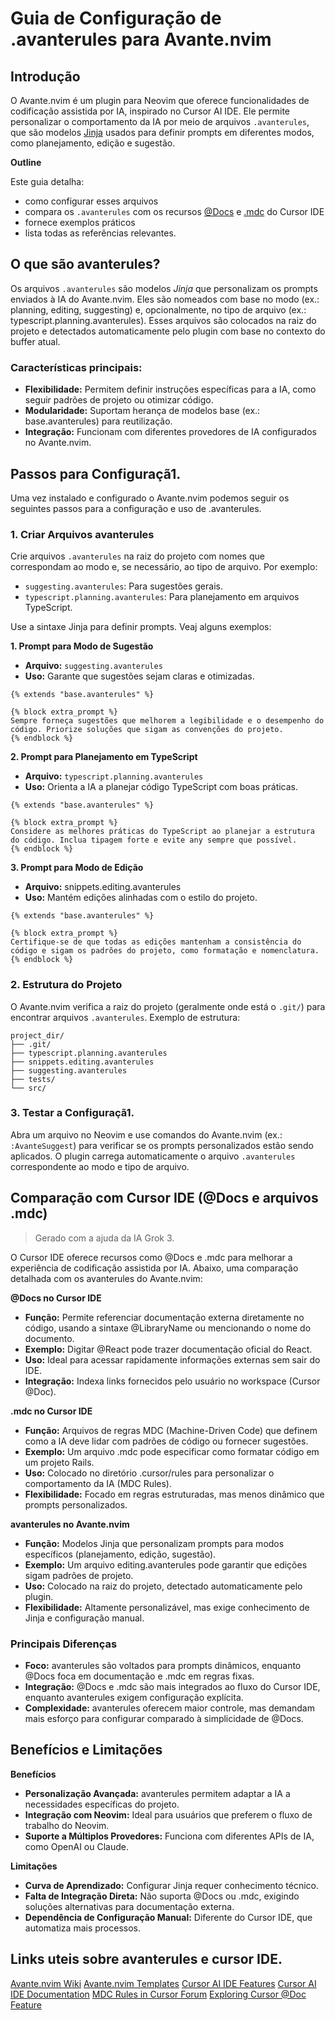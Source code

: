 # Guia de Configuração de .avanterules para Avante.nvim

## Introdução

O Avante.nvim é um plugin para Neovim que oferece funcionalidades de codificação assistida por IA, inspirado no Cursor AI IDE. Ele permite personalizar o comportamento da IA por meio de arquivos `.avanterules`, que são modelos [Jinja](https://jinja.palletsprojects.com/en/stable/) usados para definir prompts em diferentes modos, como planejamento, edição e sugestão.

**Outline**

Este guia detalha:

- como configurar esses arquivos
- compara os `.avanterules` com os recursos [@Docs](https://docs.cursor.com/context/@-symbols/@-docs) e [.mdc](https://docs.cursor.com/context/rules#example-mdc-rule) do Cursor IDE
- fornece exemplos práticos
- lista todas as referências relevantes.

## O que são avanterules?

Os arquivos `.avanterules` são modelos _Jinja_ que personalizam os prompts enviados à IA do Avante.nvim.
Eles são nomeados com base no modo (ex.: planning, editing, suggesting) e, opcionalmente, no tipo de arquivo (ex.: typescript.planning.avanterules). Esses arquivos são colocados na raiz do projeto e detectados automaticamente pelo plugin com base no contexto do buffer atual.

### Características principais:

- **Flexibilidade:** Permitem definir instruções específicas para a IA, como seguir padrões de projeto ou otimizar código.
- **Modularidade:** Suportam herança de modelos base (ex.: base.avanterules) para reutilização.
- **Integração:** Funcionam com diferentes provedores de IA configurados no Avante.nvim.

## Passos para Configuraçã1.

Uma vez instalado e configurado o Avante.nvim podemos seguir os seguintes passos para a configuração e uso de .avanterules.

### 1. Criar Arquivos avanterules

Crie arquivos `.avanterules` na raiz do projeto com nomes que correspondam ao modo e, se necessário, ao tipo de arquivo. Por exemplo:

- `suggesting.avanterules`: Para sugestões gerais.
- `typescript.planning.avanterules`: Para planejamento em arquivos TypeScript.

Use a sintaxe Jinja para definir prompts. Veaj alguns exemplos:

**1. Prompt para Modo de Sugestão**

- **Arquivo:** `suggesting.avanterules`
- **Uso:** Garante que sugestões sejam claras e otimizadas.

```jinja
{% extends "base.avanterules" %}

{% block extra_prompt %}
Sempre forneça sugestões que melhorem a legibilidade e o desempenho do código. Priorize soluções que sigam as convenções do projeto.
{% endblock %}
```

**2. Prompt para Planejamento em TypeScript**

- **Arquivo:** `typescript.planning.avanterules`
- **Uso:** Orienta a IA a planejar código TypeScript com boas práticas.

```jinja
{% extends "base.avanterules" %}

{% block extra_prompt %}
Considere as melhores práticas do TypeScript ao planejar a estrutura do código. Inclua tipagem forte e evite any sempre que possível.
{% endblock %}
```

**3. Prompt para Modo de Edição**

- **Arquivo:** snippets.editing.avanterules
- **Uso:** Mantém edições alinhadas com o estilo do projeto.

```jinja
{% extends "base.avanterules" %}

{% block extra_prompt %}
Certifique-se de que todas as edições mantenham a consistência do código e sigam os padrões do projeto, como formatação e nomenclatura.
{% endblock %}
```

### 2. Estrutura do Projeto

O Avante.nvim verifica a raiz do projeto (geralmente onde está o `.git/`) para encontrar arquivos `.avanterules`. Exemplo de estrutura:

```
project_dir/
├── .git/
├── typescript.planning.avanterules
├── snippets.editing.avanterules
├── suggesting.avanterules
├── tests/
└── src/
```

### 3. Testar a Configuraçã1.

Abra um arquivo no Neovim e use comandos do Avante.nvim (ex.: `:AvanteSuggest`) para verificar se os prompts personalizados estão sendo aplicados. O plugin carrega automaticamente o arquivo `.avanterules` correspondente ao modo e tipo de arquivo.

## Comparação com Cursor IDE (@Docs e arquivos .mdc)

> Gerado com a ajuda da IA Grok 3.

O Cursor IDE oferece recursos como @Docs e .mdc para melhorar a experiência de codificação assistida por IA. Abaixo, uma comparação detalhada com os avanterules do Avante.nvim:

**@Docs no Cursor IDE**

- **Função:** Permite referenciar documentação externa diretamente no código, usando a sintaxe @LibraryName ou mencionando o nome do documento.
- **Exemplo:** Digitar @React pode trazer documentação oficial do React.
- **Uso:** Ideal para acessar rapidamente informações externas sem sair do IDE.
- **Integração:** Indexa links fornecidos pelo usuário no workspace (Cursor @Doc).

**.mdc no Cursor IDE**

- **Função:** Arquivos de regras MDC (Machine-Driven Code) que definem como a IA deve lidar com padrões de código ou fornecer sugestões.
- **Exemplo:** Um arquivo .mdc pode especificar como formatar código em um projeto Rails.
- **Uso:** Colocado no diretório .cursor/rules para personalizar o comportamento da IA (MDC Rules).
- **Flexibilidade:** Focado em regras estruturadas, mas menos dinâmico que prompts personalizados.

**avanterules no Avante.nvim**

- **Função:** Modelos Jinja que personalizam prompts para modos específicos (planejamento, edição, sugestão).
- **Exemplo:** Um arquivo editing.avanterules pode garantir que edições sigam padrões de projeto.
- **Uso:** Colocado na raiz do projeto, detectado automaticamente pelo plugin.
- **Flexibilidade:** Altamente personalizável, mas exige conhecimento de Jinja e configuração manual.

### Principais Diferenças

- **Foco:** avanterules são voltados para prompts dinâmicos, enquanto @Docs foca em documentação e .mdc em regras fixas.
- **Integração:** @Docs e .mdc são mais integrados ao fluxo do Cursor IDE, enquanto avanterules exigem configuração explícita.
- **Complexidade:** avanterules oferecem maior controle, mas demandam mais esforço para configurar comparado à simplicidade de @Docs.

## Benefícios e Limitações

**Benefícios**

- **Personalização Avançada:** avanterules permitem adaptar a IA a necessidades específicas do projeto.
- **Integração com Neovim:** Ideal para usuários que preferem o fluxo de trabalho do Neovim.
- **Suporte a Múltiplos Provedores:** Funciona com diferentes APIs de IA, como OpenAI ou Claude.

**Limitações**

- **Curva de Aprendizado:** Configurar Jinja requer conhecimento técnico.
- **Falta de Integração Direta:** Não suporta @Docs ou .mdc, exigindo soluções alternativas para documentação externa.
- **Dependência de Configuração Manual:** Diferente do Cursor IDE, que automatiza mais processos.

## Links uteis sobre avanterules e cursor IDE.

[Avante.nvim Wiki](https://github.com/yetone/avante.nvim/wiki)
[Avante.nvim Templates](https://github.com/yetone/avante.nvim/blob/main/lua/avante/templates)
[Cursor AI IDE Features](https://www.cursor.com/en/features)
[Cursor AI IDE Documentation](https://docs.cursor.com/)
[MDC Rules in Cursor Forum](https://forum.cursor.com/t/my-best-practices-for-mdc-rules-and-troubleshooting/50526)
[Exploring Cursor @Doc Feature](https://www.rudrank.com/exploring-cursor-accessing-external-documentation-using-doc/)

